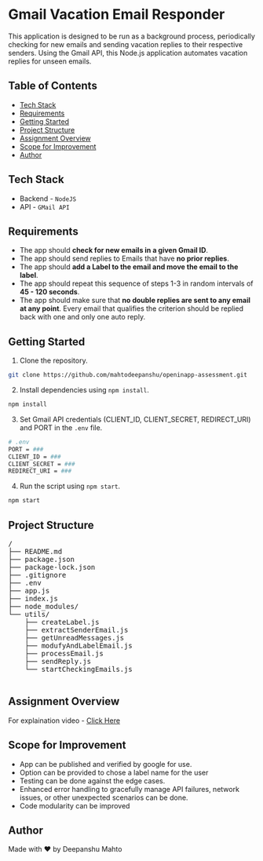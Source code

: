# Gmail Vacation Email Responder

This application is designed to be run as a background process, periodically checking for new emails and sending vacation replies to their respective senders. Using the Gmail API, this Node.js application automates vacation replies for unseen emails.

## Table of Contents
- [Tech Stack](#tech-stack)
- [Requirements](#requirements)
- [Getting Started](#getting-started)
- [Project Structure](#project-structure)
- [Assignment Overview](#assignment-overview)
- [Scope for Improvement](#scope-for-improvement)
- [Author](#author)

## Tech Stack 

- Backend - `NodeJS`
- API - `GMail API`

## Requirements
- The app should **check for new emails in a given Gmail ID**.
- The app should send replies to Emails that have **no prior replies**.
- The app should **add a Label to the email and move the email to the label**.
- The app should repeat this sequence of steps 1-3 in random intervals of **45 - 120 seconds**.
- The app should make sure that **no double replies are sent to any email at any point**. Every email that qualifies the criterion should be replied back with one and only one auto reply.

## Getting Started

1. Clone the repository.
```bash
git clone https://github.com/mahtodeepanshu/openinapp-assessment.git
```
2. Install dependencies using `npm install`.
```bash
npm install
```

3. Set Gmail API credentials (CLIENT_ID, CLIENT_SECRET, REDIRECT_URI) and PORT in the `.env` file.
```bash
# .env
PORT = ###
CLIENT_ID = ###
CLIENT_SECRET = ###
REDIRECT_URI = ###
```

4. Run the script using `npm start`.
```bash
npm start
```

## Project Structure

<pre>
/
├── README.md
├── package.json
├── package-lock.json
├── .gitignore
├── .env
├── app.js
├── index.js
├── node_modules/
└── utils/
    ├── createLabel.js
    ├── extractSenderEmail.js
    ├── getUnreadMessages.js
    ├── modufyAndLabelEmail.js
    ├── processEmail.js
    ├── sendReply.js
    └── startCheckingEmails.js

</pre>

## Assignment Overview

For explaination video - [Click Here](https://drive.google.com/file/d/13p2Dnvo5Tpr53ydBEEpr8cTYqGDzi4Sa/view?usp=sharing)

## Scope for Improvement

- App can be published and verified by google for use. 
- Option can be provided to chose a label name for the user
- Testing can be done against the edge cases.
- Enhanced error handling to gracefully manage API failures, network issues, or other unexpected scenarios can be done.
- Code modularity can be improved

## Author

Made with ❤️ by Deepanshu Mahto
